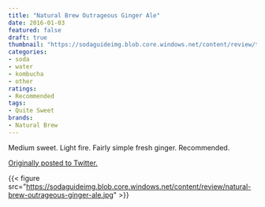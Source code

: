 ```yaml
---
title: "Natural Brew Outrageous Ginger Ale"
date: 2016-01-03
featured: false
draft: true
thumbnail: "https://sodaguideimg.blob.core.windows.net/content/review/thumbs/natural-brew-outrageous-ginger-ale.jpg"
categories:
- soda
- water
- kombucha
- other
ratings:
- Recommended
tags:
- Quite Sweet
brands:
- Natural Brew
---
```


Medium sweet. Light fire. Fairly simple fresh ginger. Recommended.

[Originally posted to Twitter.](https://twitter.com/Cavorter/status/683755373841350656)

{{< figure src="https://sodaguideimg.blob.core.windows.net/content/review/natural-brew-outrageous-ginger-ale.jpg" >}}

